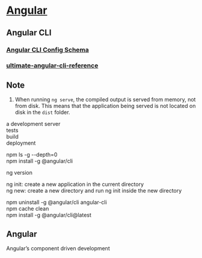 # [Angular](https://angular.cn/docs/ts/latest/)

## Angular CLI

### [Angular CLI Config Schema](https://github.com/angular/angular-cli/wiki/angular-cli#angular-cli-config-schema)

### [ultimate-angular-cli-reference](https://www.sitepoint.com/ultimate-angular-cli-reference/)  

## Note
1. When running `ng serve`, the compiled output is served from memory, not from disk. This means that the application being served is not located on disk in the `dist` folder.  

a development server  
tests  
build  
deployment  

npm ls -g --depth=0  
npm install -g @angular/cli  

ng version  

ng init: create a new application in the current directory  
ng new: create a new directory and run ng init inside the new directory  

npm uninstall -g @angular/cli angular-cli  
npm cache clean  
npm install -g @angular/cli@latest  

## Angular
Angular’s component driven development  










